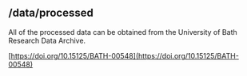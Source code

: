 ## /data/processed

All of the processed data can be obtained from the University of Bath Research Data Archive.

[https://doi.org/10.15125/BATH-00548](https://doi.org/10.15125/BATH-00548)
